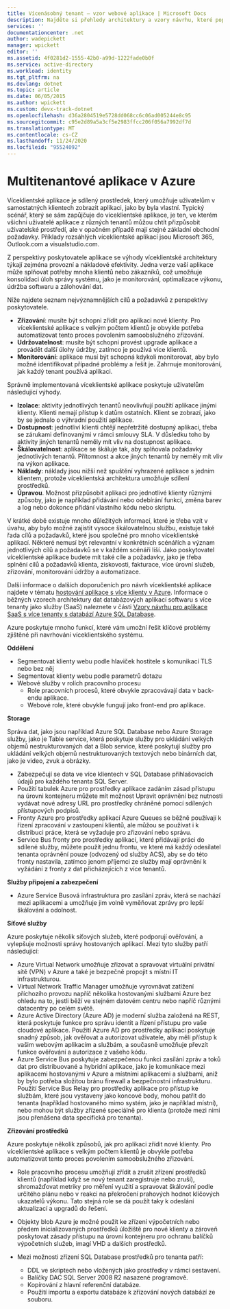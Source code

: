 ```yaml
---
title: Vícenásobný tenant – vzor webové aplikace | Microsoft Docs
description: Najděte si přehledy architektury a vzory návrhu, které popisují implementaci víceklientské webové aplikace v Azure.
services: ''
documentationcenter: .net
author: wadepickett
manager: wpickett
editor: ''
ms.assetid: 4f0281d2-1555-42b0-a99d-1222fade0b0f
ms.service: active-directory
ms.workload: identity
ms.tgt_pltfrm: na
ms.devlang: dotnet
ms.topic: article
ms.date: 06/05/2015
ms.author: wpickett
ms.custom: devx-track-dotnet
ms.openlocfilehash: d36a2804519e5728dd068cc6c06ad005244e8c95
ms.sourcegitcommit: c95e2d89a5a3cf5e2983ffcc206f056a7992df7d
ms.translationtype: MT
ms.contentlocale: cs-CZ
ms.lasthandoff: 11/24/2020
ms.locfileid: "95524092"
---
```

# <a name="multitenant-applications-in-azure"></a>Multitenantové aplikace v Azure
Víceklientské aplikace je sdílený prostředek, který umožňuje uživatelům v samostatných klientech zobrazit aplikaci, jako by byla vlastní. Typický scénář, který se sám zapůjčuje do víceklientské aplikace, je ten, ve kterém všichni uživatelé aplikace z různých tenantů můžou chtít přizpůsobit uživatelské prostředí, ale v opačném případě mají stejné základní obchodní požadavky. Příklady rozsáhlých víceklientské aplikací jsou Microsoft 365, Outlook.com a visualstudio.com.

Z perspektivy poskytovatele aplikace se výhody víceklientské architektury týkají zejména provozní a nákladové efektivity. Jedna verze vaší aplikace může splňovat potřeby mnoha klientů nebo zákazníků, což umožňuje konsolidaci úloh správy systému, jako je monitorování, optimalizace výkonu, údržba softwaru a zálohování dat.

Níže najdete seznam nejvýznamnějších cílů a požadavků z perspektivy poskytovatele.

* **Zřizování**: musíte být schopni zřídit pro aplikaci nové klienty.  Pro víceklientské aplikace s velkým počtem klientů je obvykle potřeba automatizovat tento proces povolením samoobslužného zřizování.
* **Udržovatelnost**: musíte být schopni provést upgrade aplikace a provádět další úlohy údržby, zatímco je používá více klientů.
* **Monitorování**: aplikace musí být schopná kdykoli monitorovat, aby bylo možné identifikovat případné problémy a řešit je. Zahrnuje monitorování, jak každý tenant používá aplikaci.

Správně implementovaná víceklientské aplikace poskytuje uživatelům následující výhody.

* **Izolace**: aktivity jednotlivých tenantů neovlivňují použití aplikace jinými klienty. Klienti nemají přístup k datům ostatních. Klient se zobrazí, jako by se jednalo o výhradní použití aplikace.
* **Dostupnost**: jednotliví klienti chtějí nepřetržitě dostupný aplikaci, třeba se zárukami definovanými v rámci smlouvy SLA. V důsledku toho by aktivity jiných tenantů neměly mít vliv na dostupnost aplikace.
* **Škálovatelnost**: aplikace se škáluje tak, aby splňovala požadavky jednotlivých tenantů. Přítomnost a akce jiných tenantů by neměly mít vliv na výkon aplikace.
* **Náklady**: náklady jsou nižší než spuštění vyhrazené aplikace s jedním klientem, protože víceklientská architektura umožňuje sdílení prostředků.
* **Úpravou**. Možnost přizpůsobit aplikaci pro jednotlivé klienty různými způsoby, jako je například přidávání nebo odebírání funkcí, změna barev a log nebo dokonce přidání vlastního kódu nebo skriptu.

V krátké době existuje mnoho důležitých informací, které je třeba vzít v úvahu, aby bylo možné zajistit vysoce škálovatelnou službu, existuje také řada cílů a požadavků, které jsou společné pro mnoho víceklientské aplikací. Některé nemusí být relevantní v konkrétních scénářích a význam jednotlivých cílů a požadavků se v každém scénáři liší. Jako poskytovatel víceklientské aplikace budete mít také cíle a požadavky, jako je třeba splnění cílů a požadavků klienta, ziskovosti, fakturace, více úrovní služeb, zřizování, monitorování údržby a automatizace.

Další informace o dalších doporučeních pro návrh víceklientské aplikace najdete v tématu [hostování aplikace s více klienty v Azure][Hosting a Multi-Tenant Application on Azure]. Informace o běžných vzorech architektury dat databázových aplikací softwaru s více tenanty jako služby (SaaS) naleznete v části [Vzory návrhu pro aplikace SaaS s více tenanty s databází Azure SQL Database](./azure-sql/database/saas-tenancy-app-design-patterns.md). 

Azure poskytuje mnoho funkcí, které vám umožní řešit klíčové problémy zjištěné při navrhování víceklientského systému.

**Oddělení**

* Segmentovat klienty webu podle hlaviček hostitele s komunikací TLS nebo bez něj
* Segmentovat klienty webu podle parametrů dotazu
* Webové služby v rolích pracovního procesu
  * Role pracovních procesů, které obvykle zpracovávají data v back-endu aplikace.
  * Webové role, které obvykle fungují jako front-end pro aplikace.

**Storage**

Správa dat, jako jsou například Azure SQL Database nebo Azure Storage služby, jako je Table service, která poskytuje služby pro ukládání velkých objemů nestrukturovaných dat a Blob service, které poskytují služby pro ukládání velkých objemů nestrukturovaných textových nebo binárních dat, jako je video, zvuk a obrázky.

* Zabezpečují se data ve více klientech v SQL Database přihlašovacích údajů pro každého tenanta SQL Server.
* Použití tabulek Azure pro prostředky aplikace zadáním zásad přístupu na úrovni kontejneru můžete mít možnost Upravit oprávnění bez nutnosti vydávat nové adresy URL pro prostředky chráněné pomocí sdílených přístupových podpisů.
* Fronty Azure pro prostředky aplikací Azure Queues se běžně používají k řízení zpracování v zastoupení klientů, ale můžou se používat i k distribuci práce, která se vyžaduje pro zřizování nebo správu.
* Service Bus fronty pro prostředky aplikací, které přidávají práci do sdílené služby, můžete použít jednu frontu, ve které má každý odesílatel tenanta oprávnění pouze (odvozený od služby ACS), aby se do této fronty nastavila, zatímco jenom příjemci ze služby mají oprávnění k vyžádání z fronty z dat přicházejících z více tenantů.

**Služby připojení a zabezpečení**

* Azure Service Busová infrastruktura pro zasílání zpráv, která se nachází mezi aplikacemi a umožňuje jim volně vyměňovat zprávy pro lepší škálování a odolnost.

**Síťové služby**

Azure poskytuje několik síťových služeb, které podporují ověřování, a vylepšuje možnosti správy hostovaných aplikací. Mezi tyto služby patří následující:

* Azure Virtual Network umožňuje zřizovat a spravovat virtuální privátní sítě (VPN) v Azure a také je bezpečně propojit s místní IT infrastrukturou.
* Virtual Network Traffic Manager umožňuje vyrovnávat zatížení příchozího provozu napříč několika hostovanými službami Azure bez ohledu na to, jestli běží ve stejném datovém centru nebo napříč různými datacentry po celém světě.
* Azure Active Directory (Azure AD) je moderní služba založená na REST, která poskytuje funkce pro správu identit a řízení přístupu pro vaše cloudové aplikace. Použití Azure AD pro prostředky aplikací poskytuje snadný způsob, jak ověřovat a autorizovat uživatele, aby měli přístup k vašim webovým aplikacím a službám, a současně umožňuje převzít funkce ověřování a autorizace z vašeho kódu.
* Azure Service Bus poskytuje zabezpečenou funkci zasílání zpráv a toků dat pro distribuované a hybridní aplikace, jako je komunikace mezi aplikacemi hostovanými v Azure a místními aplikacemi a službami, aniž by bylo potřeba složitou bránu firewall a bezpečnostní infrastrukturu. Použití Service Bus Relay pro prostředky aplikace pro přístup ke službám, které jsou vystaveny jako koncové body, mohou patřit do tenanta (například hostovaného mimo systém, jako je například místní), nebo mohou být služby zřízené speciálně pro klienta (protože mezi nimi jsou přenášena data specifická pro tenanta).

**Zřizování prostředků**

Azure poskytuje několik způsobů, jak pro aplikaci zřídit nové klienty. Pro víceklientské aplikace s velkým počtem klientů je obvykle potřeba automatizovat tento proces povolením samoobslužného zřizování.

* Role pracovního procesu umožňují zřídit a zrušit zřízení prostředků klientů (například když se nový tenant zaregistruje nebo zruší), shromažďovat metriky pro měření využití a spravovat škálování podle určitého plánu nebo v reakci na překročení prahových hodnot klíčových ukazatelů výkonu. Tato stejná role se dá použít taky k odeslání aktualizací a upgradů do řešení.
* Objekty blob Azure je možné použít ke zřízení výpočetních nebo předem inicializovaných prostředků úložiště pro nové klienty a zároveň poskytovat zásady přístupu na úrovni kontejneru pro ochranu balíčků výpočetních služeb, imagí VHD a dalších prostředků.
* Mezi možnosti zřízení SQL Database prostředků pro tenanta patří:
  
  * DDL ve skriptech nebo vložených jako prostředky v rámci sestavení.
  * Balíčky DAC SQL Server 2008 R2 nasazené programově.
  * Kopírování z hlavní referenční databáze.
  * Použití importu a exportu databáze k zřizování nových databází ze souboru.

<!--links-->

[Hosting a Multi-Tenant Application on Azure]: /previous-versions/msp-n-p/hh534480(v=pandp.10)
[Designing Multitenant Applications on Azure]: https://msdn.microsoft.com/library/windowsazure/hh689716